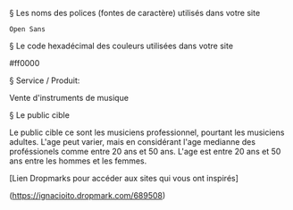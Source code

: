 §  Les noms des polices (fontes de caractère) utilisés dans votre site

	Open Sans

§  Le code hexadécimal des couleurs utilisées dans votre site

#ff0000


§ Service / Produit:

Vente d'instruments de musique

§ Le public cible

Le public cible ce sont les musiciens professionnel, pourtant les musiciens adultes. L'age peut varier, mais en considérant l'age medianne des proféssionels comme entre 20 ans et 50 ans. L'age est entre 20 ans et 50 ans entre les hommes et les femmes.

[Lien Dropmarks pour accéder aux sites qui vous ont inspirés]
	
(https://ignacioito.dropmark.com/689508)